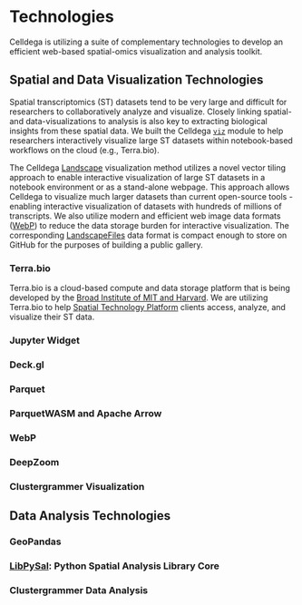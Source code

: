 # Technologies
Celldega is utilizing a suite of complementary technologies to develop an efficient web-based spatial-omics visualization and analysis toolkit.

## Spatial and Data Visualization Technologies
Spatial transcriptomics (ST) datasets tend to be very large and difficult for researchers to collaboratively analyze and visualize. Closely linking spatial- and data-visualizations to analysis is also key to extracting biological insights from these spatial data. We built the Celldega [`viz`](../python/viz/) module to help researchers interactively visualize large ST datasets within notebook-based workflows on the cloud (e.g., Terra.bio).

The Celldega [Landscape](../gallery) visualization method utilizes a novel vector tiling approach to enable interactive visualization of large ST datasets in a notebook environment or as a stand-alone webpage. This approach allows Celldega to visualize much larger datasets than current open-source tools - enabling interactive visualization of datasets with hundreds of millions of transcripts. We also utilize modern and efficient web image data formats ([WebP](#webp)) to reduce the data storage burden for interactive visualization. The corresponding [LandscapeFiles](../overview/file_formats.md) data format is compact enough to store on GitHub for the purposes of building a public gallery.

### Terra.bio
Terra.bio is a cloud-based compute and data storage platform that is being developed by the <a href='https://www.broadinstitute.org/spatial-technology-platform' target='_blank'>Broad Institute of MIT and Harvard</a>. We are utilizing Terra.bio to help <a href='https://www.broadinstitute.org/spatial-technology-platform' target='_blank'>Spatial Technology Platform</a> clients access, analyze, and visualize their ST data.

### Jupyter Widget

### Deck.gl

### Parquet

### ParquetWASM and Apache Arrow

### WebP

### DeepZoom

### Clustergrammer Visualization

## Data Analysis Technologies

### GeoPandas

### <a href='https://pysal.org/libpysal/' target='_blank'>LibPySal</a>: Python Spatial Analysis Library Core

### Clustergrammer Data Analysis
